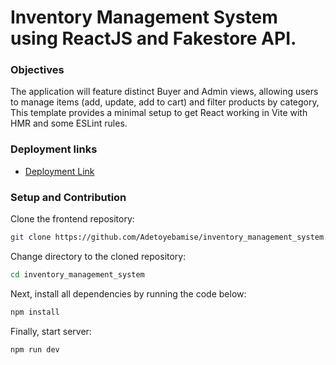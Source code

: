 # Inventory Management System using ReactJS and Fakestore API.

### Objectives

The application will feature distinct Buyer and Admin views, allowing users to manage items (add, update, add to cart) and filter products by category, This template provides a minimal setup to get React working in Vite with HMR and some ESLint rules.

### Deployment links

- [Deployment Link]()

### Setup and Contribution

Clone the frontend repository:

```bash
git clone https://github.com/Adetoyebamise/inventory_management_system.git
```

Change directory to the cloned repository:

```bash
cd inventory_management_system
```

Next, install all dependencies by running the code below:

```bash
npm install
```

Finally, start server:

```bash
npm run dev
```

